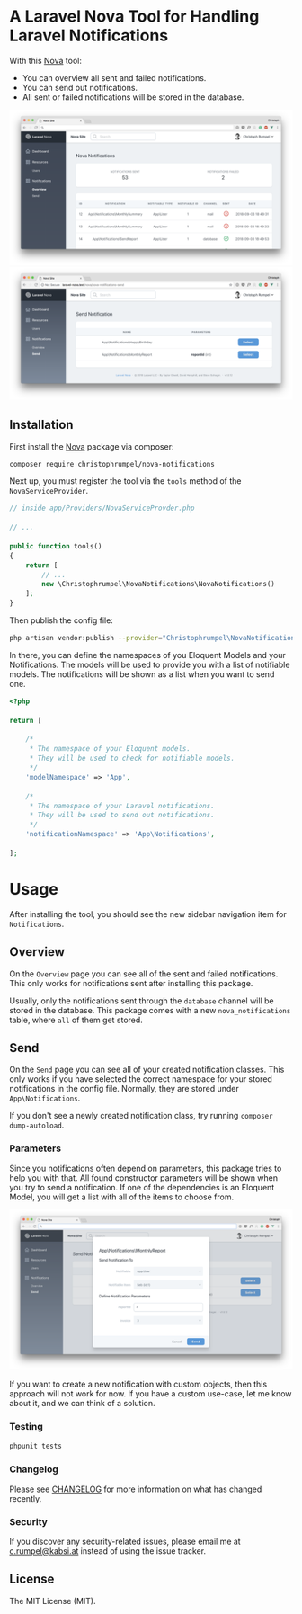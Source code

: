 # A Laravel Nova Tool for Handling Laravel Notifications

With this [Nova](https://nova.laravel.com) tool:
- You can overview all sent and failed notifications.
- You can send out notifications.
- All sent or failed notifications will be stored in the database.


![screenshot of nova notifications overview](/images/screenshot_overview.png)
![screenshot of nova notifications send](/images/screenshot_send.png)


## Installation

First install the  [Nova](https://nova.laravel.com) package via composer:

```bash
composer require christophrumpel/nova-notifications
```

Next up, you must register the tool via the `tools` method of the `NovaServiceProvider`.

```php
// inside app/Providers/NovaServiceProvder.php

// ...

public function tools()
{
    return [
        // ...
        new \Christophrumpel\NovaNotifications\NovaNotifications()
    ];
}
```

Then publish the config file:

``` bash
php artisan vendor:publish --provider="Christophrumpel\NovaNotifications\ToolServiceProvider"
```

In there, you can define the namespaces of you Eloquent Models and your Notifications. The models will be used to provide you with a list of notifiable models. The notifications will be shown as a list when you want to send one.

```php
<?php

return [

    /*
     * The namespace of your Eloquent models.
     * They will be used to check for notifiable models.
     */
    'modelNamespace' => 'App',

    /*
     * The namespace of your Laravel notifications.
     * They will be used to send out notifications.
     */
    'notificationNamespace' => 'App\Notifications',

];

```

# Usage

After installing the tool, you should see the new sidebar navigation item for `Notifications`.

## Overview

On the `Overview` page you can see all of the sent and failed notifications. This only works for notifications sent after installing this package. 

Usually, only the notifications sent through the `database` channel will be stored in the database. This package comes with a new `nova_notifications` table, where `all` of them get stored.

## Send

On the `Send` page you can see all of your created notification classes. This only works if you have selected the correct namespace for your stored notifications in the config file. Normally, they are stored under `App\Notifications`.

If you don't see a newly created notification class, try running `composer dump-autoload`.

### Parameters

Since you notifications often depend on parameters, this package tries to help you with that. All found constructor parameters will be shown when you try to send a notification. If one of the dependencies is an Eloquent Model, you will get a list with all of the items to choose from.

![screenshot of nova notifications send](/images/screenshot_parameters.png)

If you want to create a new notification with custom objects, then this approach will not work for now. If you have a custom use-case, let me know about it, and we can think of a solution.

### Testing

``` bash
phpunit tests
```

### Changelog

Please see [CHANGELOG](CHANGELOG.md) for more information on what has changed recently.

### Security

If you discover any security-related issues, please email me at c.rumpel@kabsi.at instead of using the issue tracker.

## License

The MIT License (MIT).